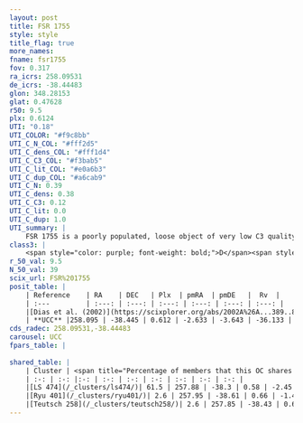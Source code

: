 ```yaml
---
layout: post
title: FSR 1755
style: style
title_flag: true
more_names: 
fname: fsr1755
fov: 0.317
ra_icrs: 258.09531
de_icrs: -38.44483
glon: 348.28153
glat: 0.47628
r50: 9.5
plx: 0.6124
UTI: "0.18"
UTI_COLOR: "#f9c8bb"
UTI_C_N_COL: "#fff2d5"
UTI_C_dens_COL: "#fff1d4"
UTI_C_C3_COL: "#f3bab5"
UTI_C_lit_COL: "#e0a6b3"
UTI_C_dup_COL: "#a6cab9"
UTI_C_N: 0.39
UTI_C_dens: 0.38
UTI_C_C3: 0.12
UTI_C_lit: 0.0
UTI_C_dup: 1.0
UTI_summary: |
    FSR 1755 is a poorly populated, loose object of very low C3 quality. It is rarely studied in the literature, with no articles listed in the last 23 years. This object shares a significant percentage of members with 3 later reported entries.
class3: |
    <span style="color: purple; font-weight: bold;">D</span><span style="color: red; font-weight: bold;">C</span>
r_50_val: 9.5
N_50_val: 39
scix_url: FSR%201755
posit_table: |
    | Reference    | RA    | DEC   | Plx  | pmRA  | pmDE   |  Rv  |
    | :---         | :---: | :---: | :---: | :---: | :---: | :---: |
    |[Dias et al. (2002)](https://scixplorer.org/abs/2002A%26A...389..871D) | 258.083 | -38.462 | -- | -2.63 | -3.6 | -- |
    | **UCC** |258.095 | -38.445 | 0.612 | -2.633 | -3.643 | -36.133 | 
cds_radec: 258.09531,-38.44483
carousel: UCC
fpars_table: |
    
shared_table: |
    | Cluster | <span title="Percentage of members that this OC shares with the ones listed">%</span>   | RA   | DEC   | Plx   | pmRA  | pmDE  | Rv | UTI |
    | :-: | :-: |:-: | :-: | :-: | :-: | :-: | :-: | :-: |
    |[LS 474](/_clusters/ls474/)| 61.5 | 257.88 | -38.3 | 0.58 | -2.45 | -3.32 | -27.48 |0.32 |
    |[Ryu 401](/_clusters/ryu401/)| 2.6 | 257.95 | -38.61 | 0.66 | -1.41 | -3.07 | -39.66 |0.24 |
    |[Teutsch 258](/_clusters/teutsch258/)| 2.6 | 257.85 | -38.43 | 0.64 | -2.81 | -4.64 | -34.03 |0.09 |
---
```

